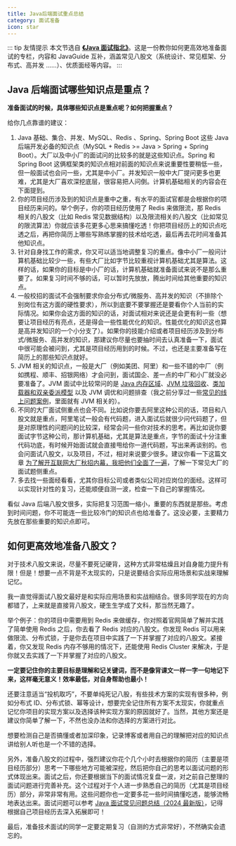 ```yaml
---
title: Java后端面试重点总结
category: 面试准备
icon: star
---
```


::: tip 友情提示
本文节选自 **[《Java 面试指北》](../zhuanlan/java-mian-shi-zhi-bei.md)**。这是一份教你如何更高效地准备面试的专栏，内容和 JavaGuide 互补，涵盖常见八股文（系统设计、常见框架、分布式、高并发 ……）、优质面经等内容。
:::

## Java 后端面试哪些知识点是重点？

**准备面试的时候，具体哪些知识点是重点呢？如何把握重点？**

给你几点靠谱的建议：

1. Java 基础、集合、并发、MySQL、Redis 、Spring、Spring Boot 这些 Java 后端开发必备的知识点（MySQL + Redis >= Java > Spring + Spring Boot）。大厂以及中小厂的面试问的比较多的就是这些知识点。Spring 和 Spring Boot 这俩框架类的知识点相对前面的知识点来说重要性要稍低一些，但一般面试也会问一些，尤其是中小厂。并发知识一般中大厂提问更多也更难，尤其是大厂喜欢深挖底层，很容易把人问倒。计算机基础相关的内容会在下面提到。
2. 你的项目经历涉及到的知识点是重中之重，有水平的面试官都是会根据你的项目经历来问的。举个例子，你的项目经历使用了 Redis 来做限流，那 Redis 相关的八股文（比如 Redis 常见数据结构）以及限流相关的八股文（比如常见的限流算法）你就应该多花更多心思来搞懂吃透！你把项目经历上的知识点吃透之后，再把你简历上哪些写熟练掌握的技术给吃透，最后再去花时间准备其他知识点。
3. 针对自身找工作的需求，你又可以适当地调整复习的重点。像中小厂一般问计算机基础比较少一些，有些大厂比如字节比较重视计算机基础尤其是算法。这样的话，如果你的目标是中小厂的话，计算机基础就准备面试来说不是那么重要了。如果复习时间不够的话，可以暂时先放放，腾出时间给其他重要的知识点。
4. 一般校招的面试不会强制要求你会分布式/微服务、高并发的知识（不排除个别岗位有这方面的硬性要求），所以到底要不要掌握还是要看你个人当前的实际情况。如果你会这方面的知识的话，对面试相对来说还是会更有利一些（想要让项目经历有亮点，还是得会一些性能优化的知识。性能优化的知识这也算是高并发知识的一个小分支了）。如果你的技能介绍或者项目经历涉及到分布式/微服务、高并发的知识，那建议你尽量也要抽时间去认真准备一下，面试中很可能会被问到，尤其是项目经历用到的时候。不过，也还是主要准备写在简历上的那些知识点就好。
5. JVM 相关的知识点，一般是大厂（例如美团、阿里）和一些不错的中厂（例如携程、顺丰、招银网络）才会问到，面试国企、差一点的中厂和小厂就没必要准备了。JVM 面试中比较常问的是 [Java 内存区域](https://javaguide.cn/java/jvm/memory-area.html)、[JVM 垃圾回收](https://javaguide.cn/java/jvm/jvm-garbage-collection.html)、[类加载器和双亲委派模型](https://javaguide.cn/java/jvm/classloader.html) 以及 JVM 调优和问题排查（我之前分享过一些[常见的线上问题案例](https://t.zsxq.com/0bsAac47U)，里面就有 JVM 相关的）。
6. 不同的大厂面试侧重点也会不同。比如说你要去阿里这种公司的话，项目和八股文就是重点，阿里笔试一般会有代码题，进入面试后就很少问代码题了，但是对原理性的问题问的比较深，经常会问一些你对技术的思考。再比如说你要面试字节这种公司，那计算机基础，尤其是算法是重点，字节的面试十分注重代码功底，有时候开始面试就会直接甩给你一道代码题，写出来再谈别的。也会问面试八股文，以及项目，不过，相对来说要少很多。建议你看一下这篇文章 [为了解开互联网大厂秋招内幕，我把他们全面了一遍](https://mp.weixin.qq.com/s/pBsGQNxvRupZeWt4qZReIA)，了解一下常见大厂的面试题侧重点。
7. 多去找一些面经看看，尤其你目标公司或者类似公司对应岗位的面经。这样可以实现针对性的复习，还能顺便自测一波，检查一下自己的掌握情况。

看似 Java 后端八股文很多，实际把复习范围一缩小，重要的东西就是那些。考虑到时间问题，你不可能连一些比较冷门的知识点也给准备了。这没必要，主要精力先放在那些重要的知识点即可。

## 如何更高效地准备八股文？

对于技术八股文来说，尽量不要死记硬背，这种方式非常枯燥且对自身能力提升有限！但是！想要一点不背是不太现实的，只是说要结合实际应用场景和实战来理解记忆。

我一直觉得面试八股文最好是和实际应用场景和实战相结合。很多同学现在的方向都错了，上来就是直接背八股文，硬生生学成了文科，那当然无趣了。

举个例子：你的项目中需要用到 Redis 来做缓存，你对照着官网简单了解并实践了简单使用 Redis 之后，你去看了 Redis 对应的八股文。你发现 Redis 可以用来做限流、分布式锁，于是你去在项目中实践了一下并掌握了对应的八股文。紧接着，你又发现 Redis 内存不够用的情况下，还能使用 Redis Cluster 来解决，于是你就又去实践了一下并掌握了对应的八股文。

**一定要记住你的主要目标是理解和记关键词，而不是像背课文一样一字一句地记下来，这样毫无意义！效率最低，对自身帮助也最小！**

还要注意适当“投机取巧”，不要单纯死记八股，有些技术方案的实现有很多种，例如分布式 ID、分布式锁、幂等设计，想要完全记住所有方案不太现实，你就重点记忆你项目的实现方案以及选择该种实现方案的原因就好了。当然，其他方案还是建议你简单了解一下，不然也没办法和你选择的方案进行对比。

想要检测自己是否搞懂或者加深印象，记录博客或者用自己的理解把对应的知识点讲给别人听也是一个不错的选择。

另外，准备八股文的过程中，强烈建议你花个几个小时去根据你的简历（主要是项目经历部分）思考一下哪些地方可能被深挖，然后把你自己的思考以面试问题的形式体现出来。面试之后，你还要根据当下的面试情况复盘一波，对之前自己整理的面试问题进行完善补充。这个过程对于个人进一步熟悉自己的简历（尤其是项目经历）部分，非常非常有用。这些问题你也一定要多花一些时间搞懂吃透，能够流畅地表达出来。面试问题可以参考 [Java 面试常见问题总结（2024 最新版）](https://t.zsxq.com/0eRq7EJPy)，记得根据自己项目经历去深入拓展即可！

最后，准备技术面试的同学一定要定期复习（自测的方式非常好），不然确实会遗忘的。
